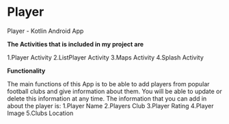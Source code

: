 # Player
Player - Kotlin Android App


**The Activities that is included in my project are**

1.Player Activity
2.ListPlayer Activity
3.Maps Activity
4.Splash Activity


**Functionality**


The main functions of this App is to be able to add players from popular football clubs and give information about them. You will be able to update or delete this information at any time. The information that you can add in about the player is:
1.Player Name
2.Players Club
3.Player Rating
4.Player Image
5.Clubs Location


